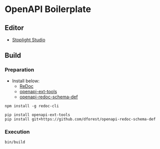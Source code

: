 # OpenAPI Boilerplate

## Editor

- [Stoplight Studio](https://stoplight.io/)

## Build

### Preparation

- Install below:
  - [ReDoc](https://github.com/Redocly/redoc)
  - [openapi-ext-tools](https://github.com/t2y/openapi-ext-tools)
  - [openapi-redoc-schema-def](https://github.com/dforest/openapi-redoc-schema-def)

```
npm install -g redoc-cli

pip install openapi-ext-tools
pip install git+https://github.com/dforest/openapi-redoc-schema-def
```

### Execution

```
bin/build
```
